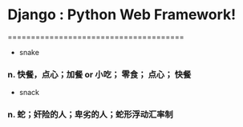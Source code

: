 # Django : Python Web Framework!
======================================

* snake 
###  n. 快餐，点心；加餐 or 小吃； 零食； 点心； 快餐 
* snack
###  n. 蛇；奸险的人；卑劣的人；蛇形浮动汇率制 

